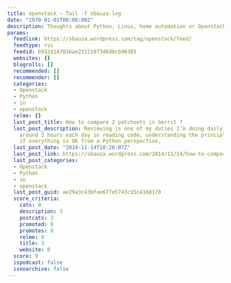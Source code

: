 ```yaml
---
title: openstack – Tail -f sbauza.log
date: "1970-01-01T00:00:00Z"
description: Thoughts about Python, Linux, home automation or Openstack
params:
  feedlink: https://sbauza.wordpress.com/tag/openstack/feed/
  feedtype: rss
  feedid: b932d147016ae23111873d6dbcb90305
  websites: {}
  blogrolls: []
  recommended: []
  recommender: []
  categories:
  - Openstack
  - Python
  - in
  - openstack
  relme: {}
  last_post_title: How to compare 2 patchsets in Gerrit ?
  last_post_description: Reviewing is one of my duties I’m doing daily. I try to dedicate
    around 2 hours each day in reading code, understanding the principles, checking
    if everything is OK from a Python perspective,
  last_post_date: "2014-11-14T10:26:07Z"
  last_post_link: https://sbauza.wordpress.com/2014/11/14/how-to-compare-2-patchsets-in-gerrit/
  last_post_categories:
  - Openstack
  - Python
  - in
  - openstack
  last_post_guid: ae29a3c43bfae677e5743c15c4160170
  score_criteria:
    cats: 0
    description: 3
    postcats: 3
    promoted: 0
    promotes: 0
    relme: 0
    title: 3
    website: 0
  score: 9
  ispodcast: false
  isnoarchive: false
---
```

